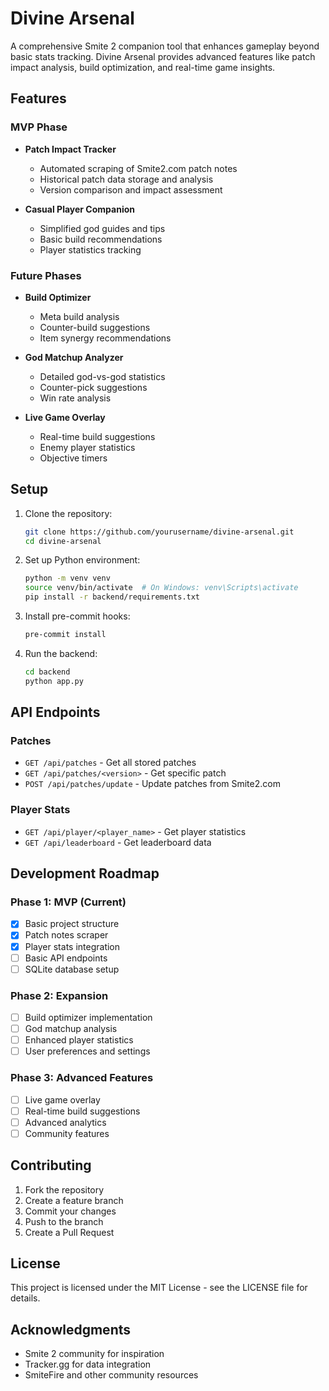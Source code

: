 # Divine Arsenal

A comprehensive Smite 2 companion tool that enhances gameplay beyond basic stats tracking. Divine Arsenal provides advanced features like patch impact analysis, build optimization, and real-time game insights.

## Features

### MVP Phase
- **Patch Impact Tracker**
  - Automated scraping of Smite2.com patch notes
  - Historical patch data storage and analysis
  - Version comparison and impact assessment

- **Casual Player Companion**
  - Simplified god guides and tips
  - Basic build recommendations
  - Player statistics tracking

### Future Phases
- **Build Optimizer**
  - Meta build analysis
  - Counter-build suggestions
  - Item synergy recommendations

- **God Matchup Analyzer**
  - Detailed god-vs-god statistics
  - Counter-pick suggestions
  - Win rate analysis

- **Live Game Overlay**
  - Real-time build suggestions
  - Enemy player statistics
  - Objective timers

## Setup

1. Clone the repository:
   ```bash
   git clone https://github.com/yourusername/divine-arsenal.git
   cd divine-arsenal
   ```

2. Set up Python environment:
   ```bash
   python -m venv venv
   source venv/bin/activate  # On Windows: venv\Scripts\activate
   pip install -r backend/requirements.txt
   ```

3. Install pre-commit hooks:
   ```bash
   pre-commit install
   ```

4. Run the backend:
   ```bash
   cd backend
   python app.py
   ```

## API Endpoints

### Patches
- `GET /api/patches` - Get all stored patches
- `GET /api/patches/<version>` - Get specific patch
- `POST /api/patches/update` - Update patches from Smite2.com

### Player Stats
- `GET /api/player/<player_name>` - Get player statistics
- `GET /api/leaderboard` - Get leaderboard data

## Development Roadmap

### Phase 1: MVP (Current)
- [x] Basic project structure
- [x] Patch notes scraper
- [x] Player stats integration
- [ ] Basic API endpoints
- [ ] SQLite database setup

### Phase 2: Expansion
- [ ] Build optimizer implementation
- [ ] God matchup analysis
- [ ] Enhanced player statistics
- [ ] User preferences and settings

### Phase 3: Advanced Features
- [ ] Live game overlay
- [ ] Real-time build suggestions
- [ ] Advanced analytics
- [ ] Community features

## Contributing

1. Fork the repository
2. Create a feature branch
3. Commit your changes
4. Push to the branch
5. Create a Pull Request

## License

This project is licensed under the MIT License - see the LICENSE file for details.

## Acknowledgments

- Smite 2 community for inspiration
- Tracker.gg for data integration
- SmiteFire and other community resources
